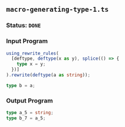 ## `macro-generating-type-1.ts`

### Status: `DONE`

### Input Program

```typescript
using_rewrite_rules(
  [deftype, deftype(x as y), splice(() => {
    type x = y;
  })]
).rewrite(deftype(a as string));

type b = a;
```

### Output Program

```typescript
type a_5 = string;
type b_7 = a_5;
```

